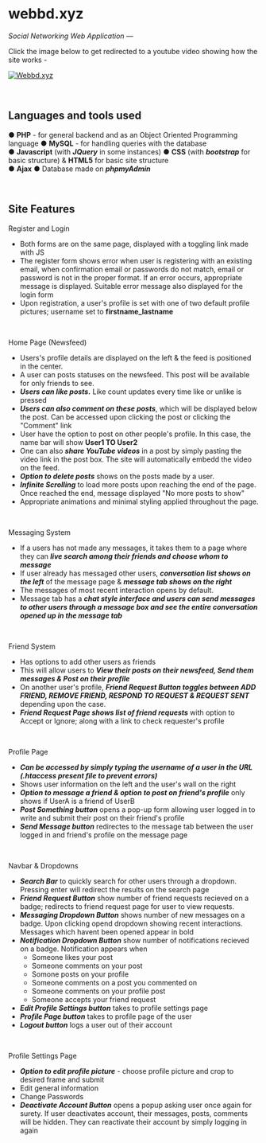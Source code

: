 # webbd.xyz
_Social Networking Web Application —_

Click the image below to get redirected to a youtube video showing how the site works - 

[![Webbd.xyz](http://img.youtube.com/vi/SGkeAWxiRp4/0.jpg )](http://www.youtube.com/watch?v=SGkeAWxiRp4 "Webbd.xyz")

<br>


## Languages and tools used

● **PHP** - for general backend and as an Object Oriented Programming language   ●  **MySQL** - for handling queries with the database <br>  ●   **Javascript** (with ***JQuery*** in some instances)  ●   **CSS** (with ***bootstrap*** for basic structure) & **HTML5** for basic site structure  <br> ●   **Ajax**  ●   Database made on ***phpmyAdmin***
  
  <br>
  
## Site Features

Register and Login
  - Both forms are on the same page, displayed with a toggling link made with JS
  - The register form shows error when user is registering with an existing email, when confirmation email or passwords do not match, email or password is not in the proper format. If an error occurs, appropriate message is displayed. Suitable error message also displayed for the login form
  - Upon registration, a user's profile is set with one of two default profile pictures; username set to **firstname_lastname**
  
  <br>
  
Home Page (Newsfeed)
  - Users's profile details are displayed on the left & the feed is positioned in the center.
  - A user can posts statuses on the newsfeed. This post will be available for only friends to see.
  - ***Users can like posts.*** Like count updates every time like or unlike is pressed
  - ***Users can also comment on these posts***, which will be displayed below the post. Can be accessed upon clicking the post or clicking the "Comment" link
  - User have the option to post on other people's profile. In this case, the name bar will show **User1 TO User2** 
  - One can also ***share YouTube videos*** in a post by simply pasting the video link in the post box. The site will automatically embedd the video on the feed.
  - ***Option to delete posts*** shows on the posts made by a user.
  - ***Infinite Scrolling*** to load more posts upon reaching the end of the page. Once reached the end, message displayed "No more posts to show"
  - Appropriate animations and minimal styling applied throughout the page.
  
  <br>
    
Messaging System
  - If a users has not made any messages, it takes them to a page where they can ***live search among their friends and choose whom to message***
  - If user already has messaged other users, ***conversation list shows on the left*** of the message page & ***message tab shows on the right***
  - The messages of most recent interaction opens by default.
  - Message tab has a ***chat style interface and users can send messages to other users through a message box and see the entire conversation opened up in the message tab***
  
  <br>
    
 Friend System
  - Has options to add other users as friends
  - This will allow users to ***View their posts on their newsfeed, Send them messages & Post on their profile***
  - On another user's profile, ***Friend Request Button toggles between ADD FRIEND, REMOVE FRIEND, RESPOND TO REQUEST & REQUEST SENT*** depending upon the case.
  - ***Friend Request Page shows list of friend requests*** with option to Accept or Ignore; along with a link to check requester's profile
  
  <br>
  
 Profile Page
  - ***Can be accessed by simply typing the username of a user in the URL (.htaccess present file to prevent errors)***
  - Shows user information on the left and the user's wall on the right
  - ***Option to message a friend & option to post on friend's profile*** only shows if UserA is a friend of UserB
  - ***Post Something button*** opens a pop-up form allowing user logged in to write and submit their post on their friend's profile
  - ***Send Message button*** redirectes to the message tab between the user logged in and friend's profile on the message page
  
  <br>
  
Navbar & Dropdowns
  - ***Search Bar*** to quickly search for other users through a dropdown. Pressing enter will redirect the results on the search page
  - ***Friend Request Button*** show number of friend requests recieved on a badge; redirects to friend request page for user to view requests.
  - ***Messaging Dropdown Button*** shows number of new messages on a badge. Upon clicking opend dropdown showing recent interactions. Messages which havent been opened appear in bold
  - ***Notification Dropdown Button*** show number of notifications recieved on a badge. Notification appears when
    - Someone likes your post
    - Someone comments on your post
    - Somone posts on your profile
    - Someone comments on a post you commented on
    - Someone comments on your profile post
    - Someone accepts your friend request
  - ***Edit Profile Settings button*** takes to profile settings page
  - ***Profile Page button*** takes to profile page of the user
  - ***Logout button*** logs a user out of their account
  
  <br>
    
Profile Settings Page
  - ***Option to edit profile picture*** - choose profile picture and crop to desired frame and submit
  - Edit general information
  - Change Passwords
  - ***Deactivate Account Button*** opens a popup asking user once again for surety. If user deactivates account, their messages, posts, comments will be hidden. They can reactivate their account by simply logging in again
  
  
